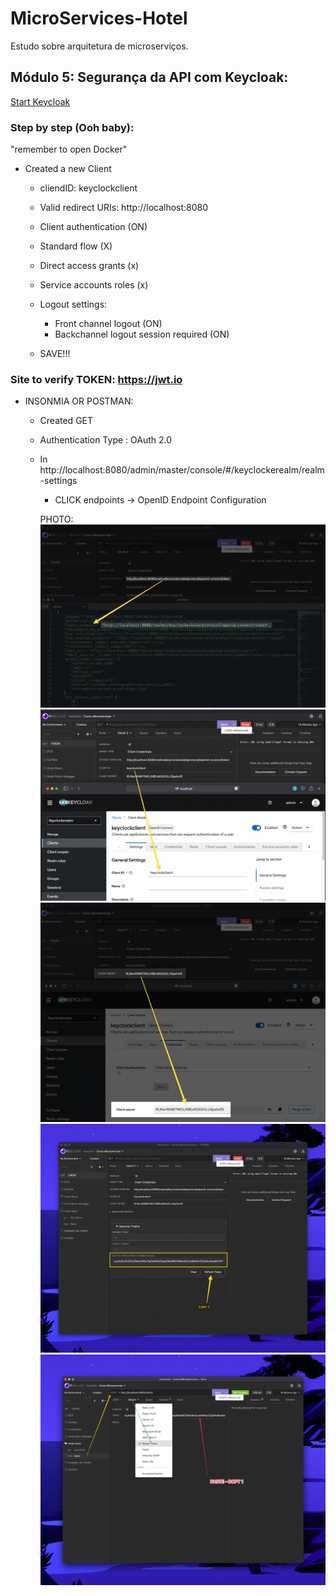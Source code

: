 # MicroServices-Hotel
Estudo sobre arquitetura de microserviços.


## Módulo 5: Segurança da API com Keycloak:

[Start Keycloak](https://www.keycloak.org/getting-started/getting-started-docker)

### Step by step (Ooh baby):

"remember to open Docker"

- Created a new Client
	- cliendID: keyclockclient
	- Valid redirect URIs: http://localhost:8080
	- Client authentication (ON)
	- Standard flow (X)
	- Direct access grants (x)
	- Service accounts roles (x)
	- Logout settings:
		- Front channel logout (ON)
		- Backchannel logout session required (ON)

	- SAVE!!!
	
### Site to verify TOKEN: https://jwt.io

- INSONMIA OR POSTMAN:
	- Created GET
	- Authentication Type : OAuth 2.0

	- In http://localhost:8080/admin/master/console/#/keyclockerealm/realm-settings
		- CLICK endpoints -> OpenID Endpoint Configuration 

		PHOTO:
![Alt text](/image/image1.png "Image 01")
![Alt text](/image/clientid.png "clientid")
![Alt text](/image/secret.png "secret")
![Alt text](/image/gettoken.png "gettoken")
![Alt text](/image/copytoken.png "copytoken")
	

